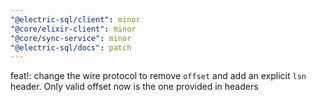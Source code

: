 ```yaml
---
"@electric-sql/client": minor
"@core/elixir-client": minor
"@core/sync-service": minor
"@electric-sql/docs": patch
---
```


feat!: change the wire protocol to remove `offset` and add an explicit `lsn` header. Only valid offset now is the one provided in headers
